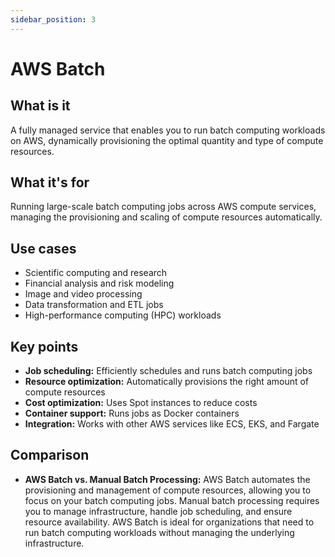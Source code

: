 ```yaml
---
sidebar_position: 3
---
```


# AWS Batch

## What is it
A fully managed service that enables you to run batch computing workloads on AWS, dynamically provisioning the optimal quantity and type of compute resources.

## What it's for
Running large-scale batch computing jobs across AWS compute services, managing the provisioning and scaling of compute resources automatically.

## Use cases
- Scientific computing and research
- Financial analysis and risk modeling
- Image and video processing
- Data transformation and ETL jobs
- High-performance computing (HPC) workloads

## Key points
- **Job scheduling:** Efficiently schedules and runs batch computing jobs
- **Resource optimization:** Automatically provisions the right amount of compute resources
- **Cost optimization:** Uses Spot instances to reduce costs
- **Container support:** Runs jobs as Docker containers
- **Integration:** Works with other AWS services like ECS, EKS, and Fargate

## Comparison
- **AWS Batch vs. Manual Batch Processing:** AWS Batch automates the provisioning and management of compute resources, allowing you to focus on your batch computing jobs. Manual batch processing requires you to manage infrastructure, handle job scheduling, and ensure resource availability. AWS Batch is ideal for organizations that need to run batch computing workloads without managing the underlying infrastructure. 